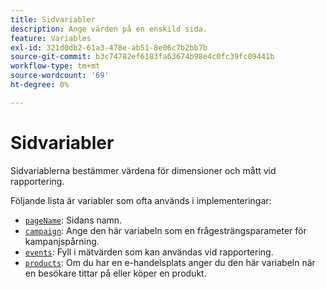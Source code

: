 ```yaml
---
title: Sidvariabler
description: Ange värden på en enskild sida.
feature: Variables
exl-id: 321d0db2-61a3-478e-ab51-8e06c7b2bb7b
source-git-commit: b3c74782ef6183fa63674b98e4c0fc39fc09441b
workflow-type: tm+mt
source-wordcount: '69'
ht-degree: 0%

---
```


# Sidvariabler

Sidvariablerna bestämmer värdena för dimensioner och mått vid rapportering.

Följande lista är variabler som ofta används i implementeringar:

* [`pageName`](pagename.md): Sidans namn.
* [`campaign`](campaign.md): Ange den här variabeln som en frågesträngsparameter för kampanjspårning.
* [`events`](events/events-overview.md): Fyll i mätvärden som kan användas vid rapportering.
* [`products`](products.md): Om du har en e-handelsplats anger du den här variabeln när en besökare tittar på eller köper en produkt.
